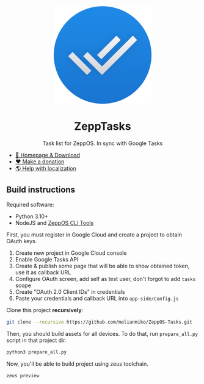 <div align="center">
<img src="docs/icon_256.png" alt="" />
<h1>ZeppTasks</h1>
<p>Task list for ZeppOS. In sync with Google Tasks</p>
</div>

- [📀 Homepage & Download](https://melianmiko.ru/en/zepp/tasks/)
- [❤️ Make a donation](https://melianmiko.ru/en/donate/)
- [🌎 Help with localization](https://crowdin.com/project/zepptasks)

## Build instructions

Required software:
- Python 3.10+
- NodeJS and [ZeppOS CLI Tools](https://docs.zepp.com/docs/guides/tools/cli/)

First, you must register in Google Cloud and create a project
to obtain OAuth keys.
1. Create new project in Google Cloud console
2. Enable Google Tasks API
3. Create & publish some page that will be able to show obtained token, use it as callback URL
4. Configure OAuth screen, add self as test user, don't forgot to add `tasks` scope
5. Create "OAuth 2.0 Client IDs" in credentials
6. Paste your credentials and callback URL into `app-side/Config.js`

Clone this project **recursively**:
```bash
git clone --recursive https://github.com/melianmiko/ZeppOS-Tasks.git
```

Then, you should build assets for all devices. To do that,
run `prepare_all.py` script in that project dir.
```bash
python3 prepare_all.py
```

Now, you'll be able to build project using zeus toolchain.
```bash
zeus preview
```
